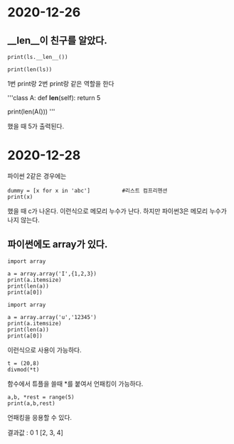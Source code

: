 # 2020-12-26

## __len__이 친구를 알았다.

```ls = [1,2,3]
print(ls.__len__())

print(len(ls))
```


1번 print랑 2번 print랑 같은 역할을 한다
  

'''class A:
    def __len__(self):
        return 5

print(len(A()))
'''

했을 때 5가 출력된다.







# 2020-12-28

파이썬 2같은 경우에는 
```x = 'aaa'
dummy = [x for x in 'abc']          #리스트 컴프리헨션
print(x)
```

했을 때  c가 나온다.     이런식으로 메모리 누수가 난다.
하지만 파이썬3은 메모리 누수가 나지 않는다.




## 파이썬에도 array가 있다. 
```
import array

a = array.array('I',{1,2,3})
print(a.itemsize)
print(len(a))
print(a[0])
```

```
import array

a = array.array('u','12345')
print(a.itemsize)
print(len(a))
print(a[0])
```

이런식으로 사용이 가능하다.





```
t = (20,8)
divmod(*t)
```
함수에서 튜플을 쓸때 *를 붙여서 언패킹이 가능하다.


```
a,b, *rest = range(5)
print(a,b,rest)
```
언패킹을 응용할 수 있다.

결과값 : 0 1 [2, 3, 4]
